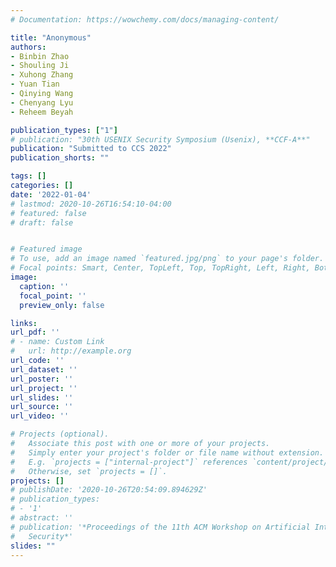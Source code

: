 ```yaml
---
# Documentation: https://wowchemy.com/docs/managing-content/

title: "Anonymous"
authors:
- Binbin Zhao
- Shouling Ji
- Xuhong Zhang
- Yuan Tian
- Qinying Wang
- Chenyang Lyu
- Reheem Beyah

publication_types: ["1"]
# publication: "30th USENIX Security Symposium (Usenix), **CCF-A**"
publication: "Submitted to CCS 2022"
publication_shorts: ""

tags: []
categories: []
date: '2022-01-04'
# lastmod: 2020-10-26T16:54:10-04:00
# featured: false
# draft: false


# Featured image
# To use, add an image named `featured.jpg/png` to your page's folder.
# Focal points: Smart, Center, TopLeft, Top, TopRight, Left, Right, BottomLeft, Bottom, BottomRight.
image:
  caption: ''
  focal_point: ''
  preview_only: false

links:
url_pdf: ''
# - name: Custom Link
#   url: http://example.org
url_code: ''
url_dataset: ''
url_poster: ''
url_project: ''
url_slides: ''
url_source: ''
url_video: ''

# Projects (optional).
#   Associate this post with one or more of your projects.
#   Simply enter your project's folder or file name without extension.
#   E.g. `projects = ["internal-project"]` references `content/project/deep-learning/index.md`.
#   Otherwise, set `projects = []`.
projects: []
# publishDate: '2020-10-26T20:54:09.894629Z'
# publication_types:
# - '1'
# abstract: ''
# publication: '*Proceedings of the 11th ACM Workshop on Artificial Intelligence and
#   Security*'
slides: ""
---
```

